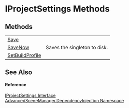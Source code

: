 # IProjectSettings Methods




## Methods
<table>
<tr>
<td><a href="M_AdvancedSceneManager_DependencyInjection_IProjectSettings_Save">Save</a></td>
<td> </td></tr>
<tr>
<td><a href="M_AdvancedSceneManager_DependencyInjection_IProjectSettings_SaveNow">SaveNow</a></td>
<td>Saves the singleton to disk.</td></tr>
<tr>
<td><a href="M_AdvancedSceneManager_DependencyInjection_IProjectSettings_SetBuildProfile">SetBuildProfile</a></td>
<td> </td></tr>
</table>

## See Also


#### Reference
<a href="T_AdvancedSceneManager_DependencyInjection_IProjectSettings">IProjectSettings Interface</a>  
<a href="N_AdvancedSceneManager_DependencyInjection">AdvancedSceneManager.DependencyInjection Namespace</a>  
